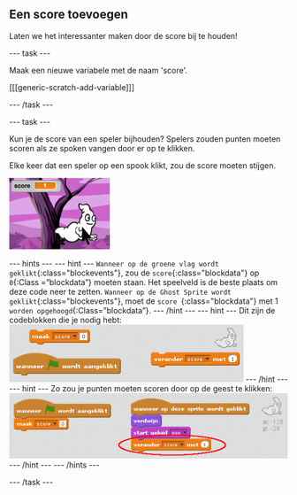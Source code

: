## Een score toevoegen

Laten we het interessanter maken door de score bij te houden!

\--- task \---

Maak een nieuwe variabele met de naam 'score'.

[[[generic-scratch-add-variable]]]

\--- /task \---

\--- task \---

Kun je de score van een speler bijhouden? Spelers zouden punten moeten scoren als ze spoken vangen door er op te klikken.

Elke keer dat een speler op een spook klikt, zou de score moeten stijgen.

![Increasing score](images/ghost-score-test.png)

\--- hints \--- \--- hint \--- `Wanneer op de groene vlag wordt geklikt`{:class="blockevents"}, zou de `score`{:class="blockdata"} op `0`{:Class =”blockdata”} moeten staan. Het speelveld is de beste plaats om deze code neer te zetten. `Wanneer op de Ghost Sprite wordt geklikt`{:class="blockevents"}, moet de `score `{:class="blockdata"} met 1 `worden opgehoogd`{:Class=”blockdata”}. \--- /hint \--- \--- hint \--- Dit zijn de codeblokken die je nodig hebt: ![screenshot](images/ghost-score-blocks.png) \--- /hint \--- \--- hint \--- Zo zou je punten moeten scoren door op de geest te klikken: ![screenshot](images/ghost-score-code.png) \--- /hint \--- \--- /hints \---

\--- /task \---